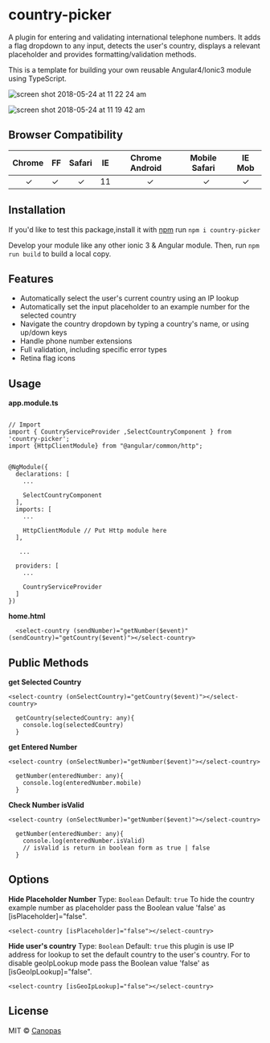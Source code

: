 # country-picker

A plugin for entering and validating international telephone numbers. It adds a flag dropdown to any input, detects the user's country, displays a relevant placeholder and provides formatting/validation methods.

This is a template for building your own reusable Angular4/Ionic3 module using TypeScript. 

![screen shot 2018-05-24 at 11 22 24 am](https://user-images.githubusercontent.com/31919690/40466786-cde32ef6-5f44-11e8-9746-942bb0a4cd81.png)

![screen shot 2018-05-24 at 11 19 42 am](https://user-images.githubusercontent.com/31919690/40466722-898998e4-5f44-11e8-9614-4d3fc5ab5521.png)


## Browser Compatibility

Chrome | FF | Safari | IE | Chrome Android | Mobile Safari | IE Mob
--- | --- | --- | --- | --- | --- | --- | 
        ✓ |   ✓ |     ✓ | 11 |                   ✓ |              ✓ |       ✓ | 



## Installation

If you'd like to test this package,install it with [npm](https://www.npmjs.com/package/country-picker) run ```npm i country-picker ```

Develop your module like any other ionic 3 & Angular module. Then, run ```npm run build``` to build a local copy.



## Features

   * Automatically select the user's current country using an IP lookup
   * Automatically set the input placeholder to an example number for the selected country
   * Navigate the country dropdown by typing a country's name, or using up/down keys
   * Handle phone number extensions
   * Full validation, including specific error types
   * Retina flag icons
   

## Usage

**app.module.ts**

```

// Import 
import { CountryServiceProvider ,SelectCountryComponent } from 'country-picker';
import {HttpClientModule} from "@angular/common/http";


@NgModule({
  declarations: [
    ...
    
    SelectCountryComponent
  ],
  imports: [
    ...
    
    HttpClientModule // Put Http module here
  ],
   
   ...
   
  providers: [
    ...
    
    CountryServiceProvider
  ]
})

```


**home.html**

```
  <select-country (sendNumber)="getNumber($event)" (sendCountry)="getCountry($event)"></select-country>

```

## Public Methods


**get Selected Country**
```
<select-country (onSelectCountry)="getCountry($event)"></select-country>
```
```
  getCountry(selectedCountry: any){
    console.log(selectedCountry)
  }
```

**get Entered Number**
```
<select-country (onSelectNumber)="getNumber($event)"></select-country>
```
```
  getNumber(enteredNumber: any){
    console.log(enteredNumber.mobile)
  }
```


**Check Number isValid**
```
<select-country (onSelectNumber)="getNumber($event)"></select-country>
```
```
  getNumber(enteredNumber: any){
    console.log(enteredNumber.isValid)
    // isValid is return in boolean form as true | false
  }
```


## Options

**Hide Placeholder Number**
Type: ```Boolean``` Default: ```true```
To hide the country example number as placeholder pass the Boolean value 'false' as [isPlaceholder]="false".

```
<select-country [isPlaceholder]="false"></select-country>
```

**Hide user's country**
Type: ```Boolean``` Default: ```true```
this plugin is use IP address for lookup to set the default country to the user's country. For to disable geoIpLookup mode pass the Boolean value 'false' as [isGeoIpLookup]="false".

```
<select-country [isGeoIpLookup]="false"></select-country>
```

## License

MIT © [Canopas](https://canopas.com/)
